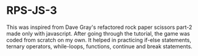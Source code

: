 # RPS-JS-3
This was inspired from Dave Gray's refactored rock paper scissors part-2 made only with javascript. 
After going through the tutorial, the game was coded from scratch on my own. 
It helped in practicing if-else statements, ternary operators, while-loops, functions, continue and break statements.
